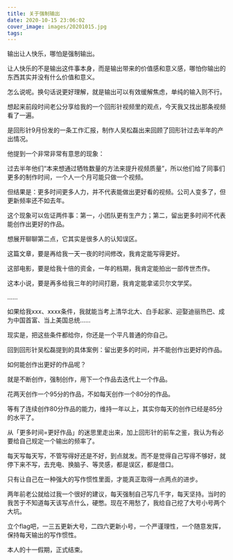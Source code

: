 ```yaml
---
title: 关于强制输出
date: 2020-10-15 23:06:02
cover_image: images/20201015.jpg
tags:
---
```

输出让人快乐，哪怕是强制输出。

让人快乐的不是输出这件事本身，而是输出带来的价值感和意义感，哪怕你输出的东西其实并没有什么价值和意义。

怎么说呢。换句话说更好理解，就是输出可以有效缓解焦虑，单纯的输入则不行。

想起来前段时间老公分享给我的一个回形针视频里的观点，今天我又找出那条视频看了一遍。

是回形针9月份发的一条工作汇报，制作人吴松磊出来回顾了回形针过去半年的产出情况。

他提到一个非常非常有意思的现象：

过去半年他们“本来想通过牺牲数量的方法来提升视频质量”，所以他们给了同事们更多的制作时间，一个人一个月可能只做一个视频。

但结果是：更多时间更多人力，并不代表能做出更好看的视频。公司人变多了，但更新频率还不如去年。

这个现象可以佐证两件事：第一，小团队更有生产力；第二，留出更多时间不代表能创作出更好的作品。

想展开聊聊第二点，它其实是很多人的认知误区。

这篇文章，要是再给我一天一夜的时间修改，我肯定能写得更好。

这部电影，要是给我十倍的资金，一年的档期，我肯定能拍出一部传世杰作。

这本小说，要是再多给我三年的时间打磨，我肯定能拿诺贝尔文学奖。

……

如果给我xxx、xxxx条件，我就能当考上清华北大、白手起家、迎娶迪丽热巴、成为中国首富、当上美国总统……

现实是，把这些条件都给你，你还是一个平凡普通的你自己。

回到回形针吴松磊提到的具体案例：留出更多的时间，并不能创作出更好的作品。

如何能创作出更好的作品呢？

就是不断创作，强制创作，用下一个作品去迭代上一个作品。

花两天创作一个95分的作品，不如每天创作一个80分的作品。

等有了连续创作80分作品的能力，维持一年以上，其实你每天的创作已经是85分的水平了。

从「更多时间=更好作品」的迷思里走出来，加上回形针的前车之鉴，我认为有必要给自己规定一个输出的频率了。

每天写每天写，不管写得好还是不好，到点就发。而不是觉得自己写得不够好，就停下来不写，去充电、换脑子、等灵感，都是误区，都是借口。

只有让自己在一种强大的写作惯性里面，才能真正取得一点两点的进步。

两年前老公就给过我一个很好的建议，每天强制自己写几千字，每天坚持。当时的我苦于不知道每天该写点什么，硬憋。现在不用愁了，我给自己挖了大号小号两个大坑。

立个flag吧，一三五更新大号，二四六更新小号，一个严谨理性，一个随意发挥，保持每天输出的写作惯性。

本人的十一假期，正式结束。
